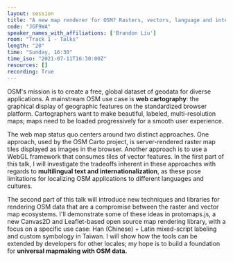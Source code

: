 ```yaml
---
layout: session
title: "A new map renderer for OSM? Rasters, vectors, language and internationalization"
code: "JGF9WA"
speaker_names_with_affiliations: ['Brandon Liu']
room: "Track 1 - Talks"
length: "20"
time: "Sunday, 16:30"
time_iso: "2021-07-11T16:30:00Z"
resources: []
recording: True
---
```

OSM's mission is to create a free, global dataset of geodata for diverse applications. A mainstream OSM use case is **web cartography**: the graphical display of geographic features on the standardized browser platform. Cartographers want to make beautiful, labeled, multi-resolution maps; maps need to be loaded progressively for a smooth user experience. 

The web map status quo centers around two distinct approaches. One approach, used by the OSM Carto project, is server-rendered raster map tiles displayed as images in the browser. Another approach is to use a WebGL framework that consumes tiles of vector features. In the first part of this talk, I will investigate the tradeoffs inherent in these approaches with regards to **multilingual text and internationalization**, as these pose limitations for localizing OSM applications to different languages and cultures. 

The second part of this talk will introduce new techniques and libraries for rendering OSM data that are a compromise between the raster and vector map ecosystems. I'll demonstrate some of these ideas in protomaps.js, a new Canvas2D and Leaflet-based open source map rendering library, with a focus on a specific use case: Han (Chinese) + Latin mixed-script labeling and custom symbology in Taiwan. I will show how the tools can be extended by developers for other locales; my hope is to build a foundation for **universal mapmaking with OSM data.**
